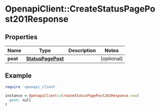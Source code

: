 # OpenapiClient::CreateStatusPagePost201Response

## Properties

| Name | Type | Description | Notes |
| ---- | ---- | ----------- | ----- |
| **post** | [**StatusPagePost**](StatusPagePost.md) |  | [optional] |

## Example

```ruby
require 'openapi_client'

instance = OpenapiClient::CreateStatusPagePost201Response.new(
  post: null
)
```

